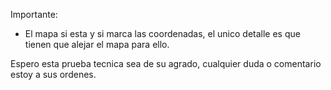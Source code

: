 Importante:

- El mapa si esta y si marca las coordenadas, el unico detalle es que tienen que alejar el mapa para ello.

Espero esta prueba tecnica sea de su agrado, cualquier duda o comentario estoy a sus ordenes.